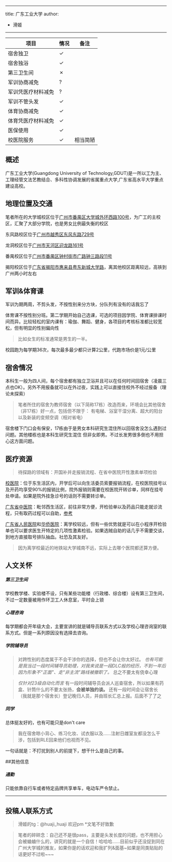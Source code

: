 
---
title: 广东工业大学
author:
  - 滑姬
---

| 项目        | 情况 | 备注    |
| --------- | -- | ----- |
| 宿舍独卫      | ✓  |       |
| 宿舍独浴      | ✓  |       |
| 第三卫生间     | ✗  |     |
| 军训协商减免    | ?  |       |
| 军训凭医疗材料减免 | ?  |       |
| 军训不管头发    | ✓  |       |
| 体育协商减免    | ✓  |       |
| 体育凭医疗材料减免 | ✓  |       |
| 医保使用      | ✓  |       |
| 校医院服务     | ✓  | 相当简陋  |

## 概述

广东工业大学(Guangdong University of Technology,GDUT)是一所以工为主、工理经管文法艺教结合、多科性协调发展的省属重点大学,广东省高水平大学重点建设高校。

## 地理位置及交通

笔者所在的大学城校区位于[广州市番禺区大学城外环西路100号](https://www.amap.com/place/B00140UFXT)，为广工的主校区，汇聚了大部分学院，也是男女比例最失衡的校区

东风路校区位于[广州市越秀区东风东路729号](https://www.amap.com/place/B00140TVHA)

龙洞校区位于[广州市天河区迎龙路161号](https://www.amap.com/place/B00140458B)

番禺校区位于[广州市番禺区钟村街市广路钟三路段11号](https://www.amap.com/place/B00140W5U9)

揭阳校区位于[广东省揭阳市惠来县粤东新城大学路](https://www.amap.com/place/B0HBRS5J9H)，离其他校区距离较远，高铁到广州两小时左右

## 军训&体育课

军训为期两周，不剪头发，不按性别来分方块，分队列有没有的话我忘了

体育课不按性别分班。第二学期开始自己选课，可选的项目因学院、体育课排课时间而异。比较轻松的室内课有：瑜伽、舞蹈、健身，各项目的考核标准都比较宽松，但有明显的性别偏向性

> 比如女生的标准通常是男生的一半。

校园跑为每学期36次，每次最多最少都只计算2公里，代跑市场价是1元/公里

## 宿舍情况

本科生一般为四人间，每个宿舍都有独立卫浴并且可以在任何时间回宿舍（凌晨三点也OK）。另外不用报备就可以在外过夜，实践上可以直接住校外不经过报备（理论未探索）

> 笔者所住的宿舍为教师宿舍（以下简称17栋）改造而来，环境会比其他宿舍（非17栋）好一点，包括但不限于：
> 有电梯、浴室干湿分离、超大的阳台以及新装的变频空调（相对省电）

宿舍楼下门口会有保安，17栋由于是男女本科研究生混住所以回宿舍没怎么遇到过问题。其他楼栋也是本科生研究生混住 但非女即男。不过长发男很多倒也不用担心这方面问题。

## 医疗资源

> 待探路的领域有：开国补并走报销流程、在省中医院开性激素单项检验

[校医院](https://xyy.gdut.edu.cn/)：位于东生活区内，开学后可以向生活委员索要报销流程，在校医院挂号以及开药均享受90%的报销比例，院外报销则需要在校医院开转诊单，同样在挂号处申请。如果是院外挂急诊号的话则不需要转诊单。

[广东省中医院](https://www.gdhtcm.com/)：毗邻西生活区，前往非常方便，开检验单以及药品只能走就诊流程，只有取药过程可以自助，[参考](https://rle.wiki/campus/GZHU#:~:text=%E7%9C%81%E4%B8%AD%E5%8C%BB%E7%94%9F%E6%AE%96%E5%8C%BB%E5%AD%A6%E7%A7%91%E5%8F%AF%E7%BB%99%E6%9C%89%E8%80%81%E5%A4%84%E6%96%B9%E7%9A%84%E8%B7%A8%E6%80%A7%E5%88%AB%E4%BA%BA%E7%BE%A4%E5%BC%80%E5%85%B7%20HRT%20%E8%8D%AF%E7%89%A9%EF%BC%8C%E9%80%9A%E8%BF%87%E6%AD%A4%E6%B3%95%E5%BC%80%E7%9A%84%E8%8D%AF%E7%89%A9%E5%8F%AF%E8%B5%B0%E5%AD%A6%E6%A0%A1%E5%8C%BB%E4%BF%9D%E6%8A%A5%E9%94%80%E6%B5%81%E7%A8%8B%EF%BC%8C%E4%BD%86%E6%AF%8F%E5%A4%A9%E6%8A%A5%E9%94%80%E4%B8%8A%E9%99%90%2070%20%E5%85%83%E3%80%82%E6%95%85%E5%BB%BA%E8%AE%AE%E5%B0%91%E9%87%8F%E5%A4%9A%E6%AC%A1%E5%B0%B1%E8%AF%8A%E5%BC%80%E8%8D%AF%E6%8A%A5%E9%94%80%E3%80%82)

[广东省人民医院](https://www.gdghospital.org.cn/)和[华侨医院](https://www.jd120.com/)：离学校较远，但有一些优势就是可以在小程序开检验单也可以要求医生开特定的几项性激素检验。如果选贼自助的话几乎不需要交谈，到地方直接取号排队抽血。社恐及其友好。

> 因为离学校最近的地铁站大学城南不远，实际上去哪个医院都还算方便。

## 人文关怀

##### 第三卫生间

学校教学楼、实验楼不设，只有某些功能楼（行政楼、综合楼）设有第三卫生间，不过一定数量被用作环卫工人休息室，平时会上锁

##### 心理咨询

每学期都会开年级大会，主要宣讲的就是辅导员联系方式以及学校心理咨询室的联系方式。但是一系列原因没有选择去咨询。

##### 学院辅导员

> 对跨性别的态度属于不会干涉你的选择，但也不会让你太好过。
> *也有可能是我当过一段时间辅导员助理，对我来说是一段DLC般的经历，不到一年后因为形象不“正面”、走“非主流”路线被撤职了。&#xA;*&#x603B;之不要太有侥幸心理

> *仅针对23级自动化而言&#xA;*&#x6709;一段时间辅导员会派人巡查宿舍，所以如果有药盒、针筒什么的不要太张扬，**会被单独约谈。&#xA;**&#x8FD8;有一段时间会让宿舍长（我就是那个宿舍长）登记晚归人员，并由班长汇总上报。后面不了了之

##### 同学

总体挺友好的，也有可能只是don't care

> 我在宿舍晾小背心、练习化妆、试衣服以及……注射日雌室友都没怎么干涉，包括到RLE回来他们也视而不见。

一句话就是：不打扰到别人的前提下，想干什么是自己的事。

##其他信息

##### 通勤

只能依靠自行车或者特定品牌共享单车，电动车严令禁止。

***
## 投稿人联系方式

>滑姬的tg：@huaji_huaji
欢迎pm
*文笔不好致歉

>
> 笔者的碎碎念：自己还不是很pass，主要是头发长度的问题，也不用担心会被蛐蛐什么的，讲究的就是一个自信！哈哈哈……目前似乎还没捉到同在广州大学城的推友，如果你是的话欢迎和我扩列&面基\~如果是同类贴贴的话更好不过啦\~\~\~
>
